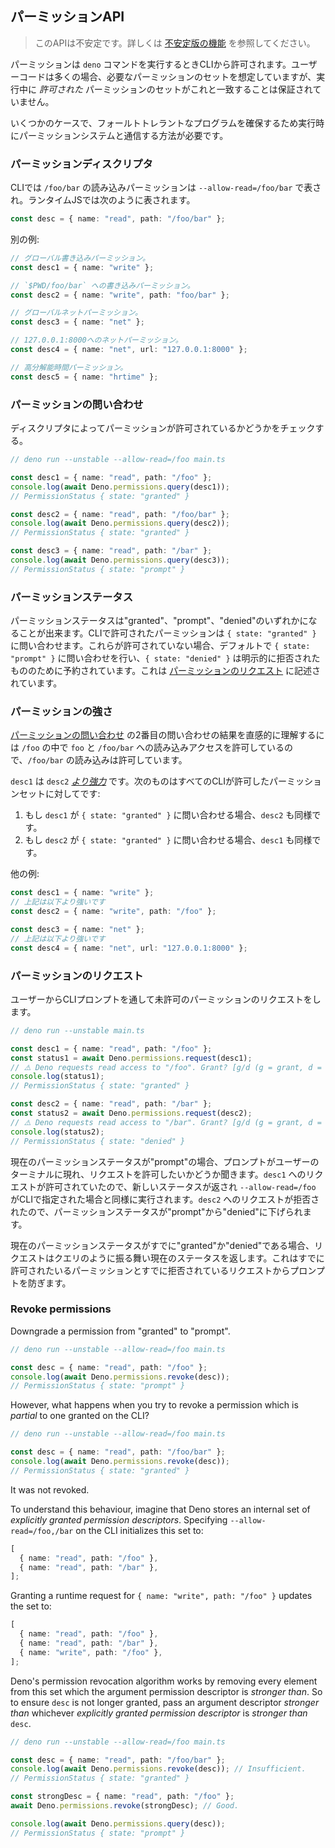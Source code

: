 <!-- ## Permission APIs -->
## パーミッションAPI

<!--
> This API is unstable. Learn more about
> [unstable features](../runtime/stability.md).
-->
> このAPIは不安定です。詳しくは [不安定版の機能](../runtime/stability.md) を参照してください。

<!--
Permissions are granted from the CLI when running the `deno` command. User code
will often assume its own set of required permissions, but there is no guarantee
during execution that the set of _granted_ permissions will align with this.
-->
パーミッションは `deno` コマンドを実行するときCLIから許可されます。ユーザーコードは多くの場合、必要なパーミッションのセットを想定していますが、実行中に _許可された_ パーミッションのセットがこれと一致することは保証されていません。

<!--
In some cases, ensuring a fault-tolerant program requires a way to interact with
the permission system at runtime.
-->
いくつかのケースで、フォールトトレラントなプログラムを確保するため実行時にパーミッションシステムと通信する方法が必要です。

<!-- ### Permission descriptors -->
### パーミッションディスクリプタ

<!--
On the CLI, read permission for `/foo/bar` is represented as
`--allow-read=/foo/bar`. In runtime JS, it is represented as the following:
-->
CLIでは `/foo/bar` の読み込みパーミッションは `--allow-read=/foo/bar` で表され。ランタイムJSでは次のように表されます。

```ts
const desc = { name: "read", path: "/foo/bar" };
```

<!-- Other examples: -->
別の例:

<!--
```ts
// Global write permission.
const desc1 = { name: "write" };

// Write permission to `$PWD/foo/bar`.
const desc2 = { name: "write", path: "foo/bar" };

// Global net permission.
const desc3 = { name: "net" };

// Net permission to 127.0.0.1:8000.
const desc4 = { name: "net", url: "127.0.0.1:8000" };

// High-resolution time permission.
const desc5 = { name: "hrtime" };
```
-->
```ts
// グローバル書き込みパーミッション。
const desc1 = { name: "write" };

// `$PWD/foo/bar` への書き込みパーミッション。
const desc2 = { name: "write", path: "foo/bar" };

// グローバルネットパーミッション。
const desc3 = { name: "net" };

// 127.0.0.1:8000へのネットパーミッション。
const desc4 = { name: "net", url: "127.0.0.1:8000" };

// 高分解能時間パーミッション。
const desc5 = { name: "hrtime" };
```

<!-- ### Query permissions -->
### パーミッションの問い合わせ

<!-- Check, by descriptor, if a permission is granted or not. -->
ディスクリプタによってパーミッションが許可されているかどうかをチェックする。

```ts
// deno run --unstable --allow-read=/foo main.ts

const desc1 = { name: "read", path: "/foo" };
console.log(await Deno.permissions.query(desc1));
// PermissionStatus { state: "granted" }

const desc2 = { name: "read", path: "/foo/bar" };
console.log(await Deno.permissions.query(desc2));
// PermissionStatus { state: "granted" }

const desc3 = { name: "read", path: "/bar" };
console.log(await Deno.permissions.query(desc3));
// PermissionStatus { state: "prompt" }
```

<!-- ### Permission states -->
### パーミッションステータス

<!--
A permission state can be either "granted", "prompt" or "denied". Permissions
which have been granted from the CLI will query to `{ state: "granted" }`. Those
which have not been granted query to `{ state: "prompt" }` by default, while
`{ state: "denied" }` reserved for those which have been explicitly refused.
This will come up in [Request permissions](#request-permissions).
-->
パーミッションステータスは"granted"、"prompt"、"denied"のいずれかになることが出来ます。CLIで許可されたパーミッションは `{ state: "granted" }` に問い合わせます。これらが許可されていない場合、デフォルトで `{ state: "prompt" }` に問い合わせを行い、`{ state: "denied" }` は明示的に拒否されたもののために予約されています。これは [パーミッションのリクエスト](#request-permissions) に記述されています。

<!-- ### Permission strength -->
### パーミッションの強さ

<!--
The intuitive understanding behind the result of the second query in
[Query permissions](#query-permissions) is that read access was granted to
`/foo` and `/foo/bar` is within `/foo` so `/foo/bar` is allowed to be read.
-->
[パーミッションの問い合わせ](#query-permissions) の2番目の問い合わせの結果を直感的に理解するには `/foo` の中で `foo` と `/foo/bar` への読み込みアクセスを許可しているので、`/foo/bar` の読み込みは許可しています。

<!--
We can also say that `desc1` is
_[stronger than](https://www.w3.org/TR/permissions/#ref-for-permissiondescriptor-stronger-than)_
`desc2`. This means that for any set of CLI-granted permissions:
-->
`desc1` は `desc2` _[より強力](https://www.w3.org/TR/permissions/#ref-for-permissiondescriptor-stronger-than)_ です。次のものはすべてのCLIが許可したパーミッションセットに対してです:

<!--
1. If `desc1` queries to `{ state: "granted" }` then so must `desc2`.
2. If `desc2` queries to `{ state: "denied" }` then so must `desc1`.
-->
1. もし `desc1` が `{ state: "granted" }` に問い合わせる場合、`desc2` も同様です。
1. もし `desc2` が `{ state: "granted" }` に問い合わせる場合、`desc1` も同様です。

<!-- More examples: -->
他の例:

<!--
```ts
const desc1 = { name: "write" };
// is stronger than
const desc2 = { name: "write", path: "/foo" };

const desc3 = { name: "net" };
// is stronger than
const desc4 = { name: "net", url: "127.0.0.1:8000" };
```
-->
```ts
const desc1 = { name: "write" };
// 上記は以下より強いです
const desc2 = { name: "write", path: "/foo" };

const desc3 = { name: "net" };
// 上記は以下より強いです
const desc4 = { name: "net", url: "127.0.0.1:8000" };
```

<!-- ### Request permissions -->
### パーミッションのリクエスト

<!-- Request an ungranted permission from the user via CLI prompt. -->
ユーザーからCLIプロンプトを通して未許可のパーミッションのリクエストをします。

```ts
// deno run --unstable main.ts

const desc1 = { name: "read", path: "/foo" };
const status1 = await Deno.permissions.request(desc1);
// ⚠️ Deno requests read access to "/foo". Grant? [g/d (g = grant, d = deny)] g
console.log(status1);
// PermissionStatus { state: "granted" }

const desc2 = { name: "read", path: "/bar" };
const status2 = await Deno.permissions.request(desc2);
// ⚠️ Deno requests read access to "/bar". Grant? [g/d (g = grant, d = deny)] d
console.log(status2);
// PermissionStatus { state: "denied" }
```

<!--
If the current permission state is "prompt", a prompt will appear on the user's
terminal asking them if they would like to grant the request. The request for
`desc1` was granted so its new status is returned and execution will continue as
if `--allow-read=/foo` was specified on the CLI. The request for `desc2` was
denied so its permission state is downgraded from "prompt" to "denied".
-->
現在のパーミッションステータスが"prompt"の場合、プロンプトがユーザーのターミナルに現れ、リクエストを許可したいかどうか聞きます。`desc1` へのリクエストが許可されていたので、新しいステータスが返され `--allow-read=/foo` がCLIで指定された場合と同様に実行されます。`desc2` へのリクエストが拒否されたので、パーミッションステータスが"prompt"から"denied"に下げられます。

<!--
If the current permission state is already either "granted" or "denied", the
request will behave like a query and just return the current status. This
prevents prompts both for already granted permissions and previously denied
requests.
-->
現在のパーミッションステータスがすでに"granted"か"denied"である場合、リクエストはクエリのように振る舞い現在のステータスを返します。これはすでに許可されたいるパーミッションとすでに拒否されているリクエストからプロンプトを防ぎます。

### Revoke permissions

Downgrade a permission from "granted" to "prompt".

```ts
// deno run --unstable --allow-read=/foo main.ts

const desc = { name: "read", path: "/foo" };
console.log(await Deno.permissions.revoke(desc));
// PermissionStatus { state: "prompt" }
```

However, what happens when you try to revoke a permission which is _partial_ to
one granted on the CLI?

```ts
// deno run --unstable --allow-read=/foo main.ts

const desc = { name: "read", path: "/foo/bar" };
console.log(await Deno.permissions.revoke(desc));
// PermissionStatus { state: "granted" }
```

It was not revoked.

To understand this behaviour, imagine that Deno stores an internal set of
_explicitly granted permission descriptors_. Specifying `--allow-read=/foo,/bar`
on the CLI initializes this set to:

```ts
[
  { name: "read", path: "/foo" },
  { name: "read", path: "/bar" },
];
```

Granting a runtime request for `{ name: "write", path: "/foo" }` updates the set
to:

```ts
[
  { name: "read", path: "/foo" },
  { name: "read", path: "/bar" },
  { name: "write", path: "/foo" },
];
```

Deno's permission revocation algorithm works by removing every element from this
set which the argument permission descriptor is _stronger than_. So to ensure
`desc` is not longer granted, pass an argument descriptor _stronger than_
whichever _explicitly granted permission descriptor_ is _stronger than_ `desc`.

```ts
// deno run --unstable --allow-read=/foo main.ts

const desc = { name: "read", path: "/foo/bar" };
console.log(await Deno.permissions.revoke(desc)); // Insufficient.
// PermissionStatus { state: "granted" }

const strongDesc = { name: "read", path: "/foo" };
await Deno.permissions.revoke(strongDesc); // Good.

console.log(await Deno.permissions.query(desc));
// PermissionStatus { state: "prompt" }
```